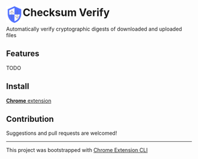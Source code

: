 # <img src="public/icons/icon_48.png" width="45" align="left"> Checksum Verify

Automatically verify cryptographic digests of downloaded and uploaded files

## Features

TODO

## Install

[**Chrome** extension]() <!-- TODO: Add chrome extension link inside parenthesis -->

## Contribution

Suggestions and pull requests are welcomed!

---

This project was bootstrapped with [Chrome Extension CLI](https://github.com/dutiyesh/chrome-extension-cli)

